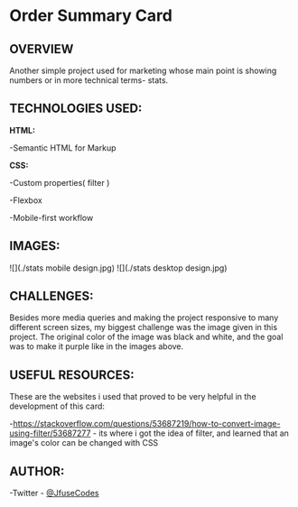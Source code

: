 # Order Summary Card


## OVERVIEW
Another simple project used for marketing whose main point is showing numbers or in more technical terms- stats.

## TECHNOLOGIES USED:

<b>HTML:</b>

 -Semantic HTML for Markup

<b>CSS:</b>

 -Custom properties( filter )

 -Flexbox

 -Mobile-first workflow


## IMAGES:

![](./stats mobile design.jpg)
![](./stats desktop design.jpg)


## CHALLENGES:
Besides more media queries and making the project responsive to many different
screen sizes, my biggest challenge was the image given in this project.
The original color of the image was black and white, and the goal was to make it purple like in the images above.


## USEFUL RESOURCES:
These are the websites i used that proved to be very helpful in the development of this card:

  -https://stackoverflow.com/questions/53687219/how-to-convert-image-using-filter/53687277
    - its where i got the idea of filter, and learned that an image's color can be changed with CSS

## AUTHOR:
 -Twitter - [@JfuseCodes](https://www.twitter.com/JfuseCodes)
